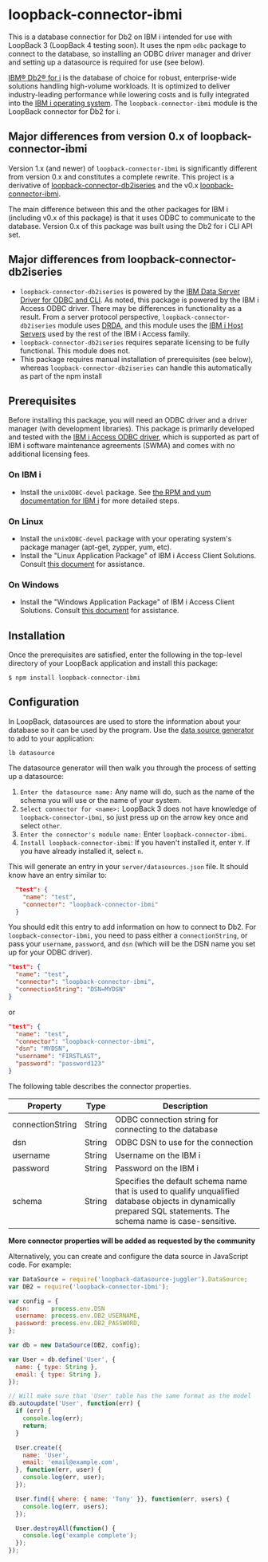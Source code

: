 # loopback-connector-ibmi


This is a database connectior for Db2 on IBM i intended for use with LoopBack 3 (LoopBack 4 testing soon). It uses the npm `odbc` package to connect to the database, so installing an ODBC driver manager and driver and setting up a datasource is required for use (see below).

[IBM® Db2® for i](http://www-03.ibm.com/systems/power/software/i/db2/) is the database of choice for robust, enterprise-wide solutions handling high-volume workloads. It is optimized to deliver industry-leading performance while lowering costs and is fully integrated into the [IBM i operating system](https://www.ibm.com/it-infrastructure/power/os/ibm-i).  The `loopback-connector-ibmi` module is the LoopBack connector for Db2 for i.

## Major differences from version 0.x of loopback-connector-ibmi
Version 1.x (and newer) of `loopback-connector-ibmi` is significantly different from version 0.x and constitutes a complete rewrite. This project is a derivative of [loopback-connector-db2iseries](https://github.com/strongloop/loopback-connector-db2iseries) and the v0.x [loopback-connector-ibmi](https://github.com/andrescolodrero/loopback-connector-ibmi).

The main difference between this and the other packages for IBM i (including v0.x of this package) is that it uses ODBC to communicate to the database. Version 0.x of this package was built using the Db2 for i CLI API set. 

## Major differences from loopback-connector-db2iseries
- `loopback-connector-db2iseries` is powered by the [IBM Data Server Driver for ODBC and CLI](https://www.ibm.com/support/knowledgecenter/en/SSEPGG_9.7.0/com.ibm.swg.im.dbclient.install.doc/doc/c0023452.html). As noted, this package is powered by the IBM i Access ODBC driver. There may be differences in functionality as a result. From a server protocol perspective, `loopback-connector-db2iseries` module uses [DRDA](https://www.ibm.com/support/knowledgecenter/en/SSGU8G_11.70.0/com.ibm.admin.doc/ids_admin_0206.htm), and this module uses the [IBM i Host Servers](https://www.ibm.com/support/knowledgecenter/en/ssw_ibm_i_74/rzajr/rzajrmst27.htm) used by the rest of the IBM i Access family.
- `loopback-connector-db2iseries` requires separate licensing to be fully functional. This module does not.
- This package requires manual installation of prerequisites (see below), whereas `loopback-connector-db2iseries` can handle this automatically as part of the npm install

## Prerequisites
Before installing this package, you will need an ODBC driver and a driver manager (with development libraries). 
This package is primarily developed and tested with the [IBM i Access ODBC driver](https://www.ibm.com/support/knowledgecenter/ssw_ibm_i_74/rzaik/rzaikappodbc.htm), which is supported as part of IBM i software maintenance agreements (SWMA) and comes with no additional licensing fees. 

### On IBM i
- Install the `unixODBC-devel` package. See [the RPM and yum documentation for IBM i](http://ibm.biz/ibmi-rpms) for more detailed steps.
### On Linux
- Install the `unixODBC-devel` package with your operating system's package manager (apt-get, zypper, yum, etc).
- Install the "Linux Application Package" of IBM i Access Client Solutions. Consult [this document](http://www-01.ibm.com/support/docview.wss?uid=nas8N1010355) for assistance.
### On Windows
- Install the "Windows Application Package" of IBM i Access Client Solutions. Consult [this document](http://www-01.ibm.com/support/docview.wss?uid=nas8N1010355) for assistance.


## Installation
Once the prerequisites are satisfied, enter the following in the top-level directory of your LoopBack application and install this package:

```
$ npm install loopback-connector-ibmi 
```

## Configuration

In LoopBack, datasources are used to store the information about your database so it can be used by the program. Use the [data source generator](https://loopback.io/doc/en/lb3/Data-source-generator.html) to add  to your application:

```
lb datasource
```

The datasource generator will then walk you through the process of setting up a datasource:
1. `Enter the datasource name:` Any name will do, such as the name of the schema you will use or the name of your system.
2. `Select connector for <name>:` LoopBack 3 does not have knowledge of `loopback-connector-ibmi`, so just press up on the arrow key once and select `other`.
3. `Enter the connector's module name:` Enter `loopback-connector-ibmi`.
4. `Install loopback-connector-ibmi`: If you haven't installed it, enter `Y`. If you have already installed it, select `n`.

This will generate an entry in your `server/datasources.json` file. It should know have an entry similar to:

```json
  "test": {
    "name": "test",
    "connector": "loopback-connector-ibmi"
  }
  ```
You should edit this entry to add information on how to connect to Db2. For `loopback-connector-ibmi`, you need to pass either a `connectionString`, or pass your `username`, `password`, and `dsn` (which will be the DSN name you set up for your ODBC driver).

```json
"test": {
  "name": "test",
  "connector": "loopback-connector-ibmi",
  "connectionString": "DSN=MYDSN"
}
```

or

```json
"test": {
  "name": "test",
  "connector": "loopback-connector-ibmi",
  "dsn": "MYDSN",
  "username": "FIRSTLAST",
  "password": "password123"
}
```

The following table describes the connector properties.

Property| Type | Description
---| --------| --------
connectionString | String  | ODBC connection string for connecting to the database
dsn            | String  | ODBC DSN to use for the connection
username       | String  | Username on the IBM i
password       | String  | Password on the IBM i
schema         | String  | Specifies the default schema name that is used to qualify unqualified database objects in dynamically prepared SQL statements. The schema name is case-sensitive.

**More connector properties will be added as requested by the community**

Alternatively, you can create and configure the data source in JavaScript code.
For example:

```JavaScript
var DataSource = require('loopback-datasource-juggler').DataSource;
var DB2 = require('loopback-connector-ibmi');

var config = {
  dsn:      process.env.DSN
  username: process.env.DB2_USERNAME,
  password: process.env.DB2_PASSWORD,
};

var db = new DataSource(DB2, config);

var User = db.define('User', {
  name: { type: String },
  email: { type: String },
});

// Will make sure that 'User' table has the same format as the model
db.autoupdate('User', function(err) {
  if (err) {
    console.log(err);
    return;
  }

  User.create({
    name: 'User',
    email: 'email@example.com',
  }, function(err, user) {
    console.log(err, user);
  });

  User.find({ where: { name: 'Tony' }}, function(err, users) {
    console.log(err, users);
  });

  User.destroyAll(function() {
    console.log('example complete');
  });
});
```
